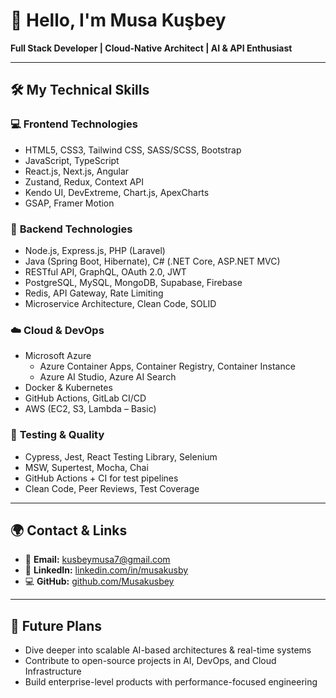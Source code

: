 # 👋 Hello, I'm Musa Kuşbey

**Full Stack Developer | Cloud-Native Architect | AI & API Enthusiast**

----

## 🛠️ My Technical Skills

### 💻 **Frontend Technologies**
- HTML5, CSS3, Tailwind CSS, SASS/SCSS, Bootstrap
- JavaScript, TypeScript
- React.js, Next.js, Angular
- Zustand, Redux, Context API
- Kendo UI, DevExtreme, Chart.js, ApexCharts
- GSAP, Framer Motion

### 🧩 **Backend Technologies**
- Node.js, Express.js, PHP (Laravel)
- Java (Spring Boot, Hibernate), C# (.NET Core, ASP.NET MVC)
- RESTful API, GraphQL, OAuth 2.0, JWT
- PostgreSQL, MySQL, MongoDB, Supabase, Firebase
- Redis, API Gateway, Rate Limiting
- Microservice Architecture, Clean Code, SOLID

### ☁️ **Cloud & DevOps**
- Microsoft Azure  
  - Azure Container Apps, Container Registry, Container Instance  
  - Azure AI Studio, Azure AI Search
- Docker & Kubernetes  
- GitHub Actions, GitLab CI/CD  
- AWS (EC2, S3, Lambda – Basic)


### 🧪 **Testing & Quality**
- Cypress, Jest, React Testing Library, Selenium
- MSW, Supertest, Mocha, Chai
- GitHub Actions + CI for test pipelines
- Clean Code, Peer Reviews, Test Coverage

---

## 🌍 Contact & Links

- 📩 **Email:** kusbeymusa7@gmail.com  
- 💼 **LinkedIn:** [linkedin.com/in/musakusby](https://www.linkedin.com/in/musakusby)  
- 💻 **GitHub:** [github.com/Musakusbey](https://github.com/Musakusbey)

---

## 🚀 Future Plans

- Dive deeper into scalable AI-based architectures & real-time systems  
- Contribute to open-source projects in AI, DevOps, and Cloud Infrastructure  
- Build enterprise-level products with performance-focused engineering


